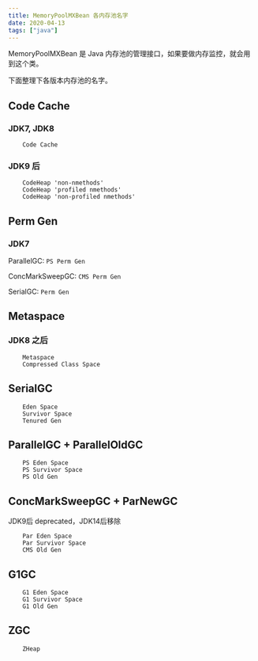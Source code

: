 ```yaml
---
title: MemoryPoolMXBean 各内存池名字
date: 2020-04-13
tags: ["java"]
---
```


MemoryPoolMXBean 是 Java 内存池的管理接口，如果要做内存监控，就会用到这个类。

下面整理下各版本内存池的名字。

## Code Cache

### JDK7, JDK8

```
    Code Cache
```

### JDK9 后

```
    CodeHeap 'non-nmethods'
    CodeHeap 'profiled nmethods'
    CodeHeap 'non-profiled nmethods'
```

## Perm Gen

### JDK7

ParallelGC:  `PS Perm Gen`

ConcMarkSweepGC: `CMS Perm Gen`

SerialGC: `Perm Gen`

## Metaspace

### JDK8 之后

```
    Metaspace
    Compressed Class Space
```

## SerialGC

```
    Eden Space
    Survivor Space
    Tenured Gen
```

## ParallelGC + ParallelOldGC

```
    PS Eden Space
    PS Survivor Space
    PS Old Gen
```

## ConcMarkSweepGC + ParNewGC

JDK9后 deprecated，JDK14后移除

```
    Par Eden Space
    Par Survivor Space
    CMS Old Gen
```

## G1GC

```
    G1 Eden Space
    G1 Survivor Space
    G1 Old Gen
```

## ZGC

```
    ZHeap
```